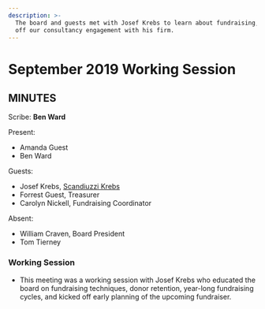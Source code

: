 ```yaml
---
description: >-
  The board and guests met with Josef Krebs to learn about fundraising, and kick
  off our consultancy engagement with his firm.
---
```


# September 2019 Working Session

## MINUTES

Scribe: **Ben Ward**

Present:

* Amanda Guest
* Ben Ward

Guests:

* Josef Krebs, [Scandiuzzi Krebs](https://scandiuzzikrebs.com)
* Forrest Guest, Treasurer
* Carolyn Nickell, Fundraising Coordinator

Absent:

* William Craven, Board President
* Tom Tierney

### Working Session

* This meeting was a working session with Josef Krebs who educated the board on fundraising techniques, donor retention, year-long fundraising cycles, and kicked off early planning of the upcoming fundraiser.
